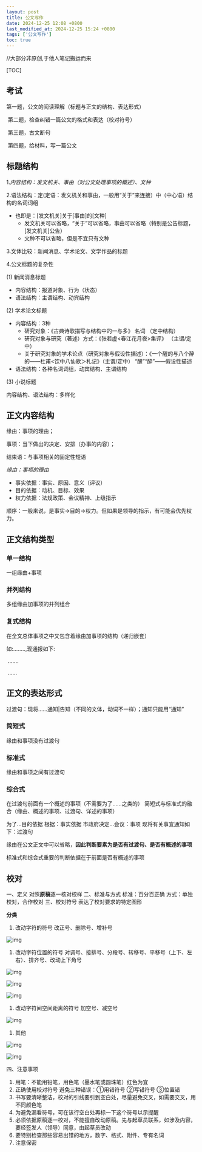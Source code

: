 ```yaml
---
layout: post
title: 公文写作
date: 2024-12-25 12:08 +0800
last_modified_at: 2024-12-25 15:24 +0800
tags: ['公文写作']
toc: true
---
```


//大部分非原创,于他人笔记搬运而来

[TOC]

## 考试

第一题，公文的阅读理解（标题与正文的结构、表达形式）

​         第二题，检查纠错一篇公文的格式和表达（校对符号）

​         第三题，古文断句

​         第四题，给材料，写一篇公文

## 标题结构

1.*内容结构：发文机关、事由（对公文处理事项的概述）、文种*

2.语法结构：定(定语：发文机关和事由，一般用“关于”来连接）中（中心语）结构的名词词组

- 也即是：[发文机关]关于[事由]的[文种]
  - 发文机关可以省略，“关于”可以省略，事由可以省略（特别是公告标题，[发文机关]公告）
  - 文种不可以省略，但是不宜只有文种

3.文体比较：新闻消息、学术论文、文学作品的标题

4.公文标题的复杂性

(1) 新闻消息标题

- 内容结构：报道对象、行为（状态）
- 语法结构：主谓结构、动宾结构

(2) 学术论文标题

- 内容结构：3种
  - 研究对象：《古典诗歌描写与结构中的一与多》 名词 （定中结构）
  - 研究对象与研究（著述）方式：《张若虚<春江花月夜>集评》  （主谓/定中）
  - 关于研究对象的学术论点（研究对象与假设性描述）：《一个醒的与八个醉的——杜甫<饮中八仙歌＞札记》（主谓/定中）   “醒”“醉”——假设性描述 
- 语法结构：各种名词词组，动宾结构、主谓结构

(3) 小说标题

内容结构、语法结构：多样化

## 正文内容结构

缘由：事项的理由；

事项：当下做出的决定、安排（办事的内容）；

结束语：与事项相关的固定性短语

*缘由：事项的理由*

- 事实依据：事实、原因、意义（评议）
- 目的依据：动机、目标、效果
- 权力依据：法规政策、会议精神、上级指示

顺序：一般来说，是事实→目的→权力。但如果是领导的指示，有可能会优先权力。

## 正文结构类型

### 单一结构

一组缘由+事项

### 并列结构

多组缘由加事项的并列组合

### 复式结构

在全文总体事项之中又包含着缘由加事项的结构（递归嵌套）

如:........,现通报如下:

​	.......

​	......

## 正文的表达形式

过渡句：现将……通知|告知（不同的文体，动词不一样）；通知只能用“通知”

### 简短式

缘由和事项没有过渡句

### 标准式

缘由和事项之间有过渡句

### 综合式

在过渡句前面有一个概述的事项（不需要为了……之类的）  简短式与标准式的融合（缘由、概述的事项、过渡句、详述的事项）

为了...目的依据  根据：事实依据  市政府决定...会议：事项   现将有关事宜通知如下：过渡句 

缘由在公文正文中可以省略，**因此判断要素为是否有过渡句、是否有概述的事项**

标准式和综合式重要的判断依据在于前面是否有概述的事项

## 校对

一、定义 对照**原稿**逐一核对校样 二、标准与方式 标准：百分百正确 方式：单独校对，合作校对 三、校对符号 表达了校对要求的特定图形

**分类**

1. 改动字符的符号 改正号、删除号、增补号

![img](https://w2z0ck6miz.feishu.cn/space/api/box/stream/download/asynccode/?code=OTk4ZjI4YzIzZWJjNWUwZmUzM2RhMTMyMGIzZWEzODdfTVRGYnhiaDhrRktHQVdiNVZUR2xPNFNwNkxMWUk1NTJfVG9rZW46SVNDN2JQWVRGb1UwUUd4OUgycGNPUnpnbmhkXzE3MzUxMDQxMjE6MTczNTEwNzcyMV9WNA)

1. 改动字符位置的符号 对调号、接排号、分段号、转移号、平移号（上下、左右）、排齐号、改动上下角号

![img](https://w2z0ck6miz.feishu.cn/space/api/box/stream/download/asynccode/?code=NTNlYmM2NTY1MDcxZGRhNDVmNGRiY2FmY2M0MjZjYzRfenZpTmhqeVY4b0d2SGg2OWYwVWJZV3BYOElHd2JtMXFfVG9rZW46V09rUmJzMU1kb1NBOEx4T1g5UmNDaXFubk1jXzE3MzUxMDQxMjE6MTczNTEwNzcyMV9WNA)

![img](https://w2z0ck6miz.feishu.cn/space/api/box/stream/download/asynccode/?code=ODJmYzVhNjU1YmZjZGJiYmExYzgwN2E1NDExY2Y5NDRfYThhSVc2b0ZrbjB1VXlrSUtzd0VWRmRDbzV3NFc3WnhfVG9rZW46UGRLZmJacHZFbzN0MFZ4SW9Wd2NvNHBwbnFnXzE3MzUxMDQxMjE6MTczNTEwNzcyMV9WNA)

![img](https://w2z0ck6miz.feishu.cn/space/api/box/stream/download/asynccode/?code=YWE0ZjJiMTY1MjAyOTY0YWU2MTkwOWIwOGFkOThmMDdfaVNNeFR1WFhTMHFuY0dhTlI0VEtHZ0t1M2EzYU01UVBfVG9rZW46TFB4dmJNU2Fvb2lNc2V4Wks5TGNQM25HbkJjXzE3MzUxMDQxMjE6MTczNTEwNzcyMV9WNA)

1. 改动字符间空间距离的符号 加空号、减空号

![img](https://w2z0ck6miz.feishu.cn/space/api/box/stream/download/asynccode/?code=NTAyNjBiYzFmMDliZGVkYTc0ZGNiOTNkMTk2NWIwZGJfd0VaMzFxUGJqcDFzRENaY1RzeERFdk9Uc1p3VUlQaXFfVG9rZW46SVhPdWJmOWdTb1JOcWZ4a3lLSWNFbU1Vbk9lXzE3MzUxMDQxMjE6MTczNTEwNzcyMV9WNA)

1. 其他

![img](https://w2z0ck6miz.feishu.cn/space/api/box/stream/download/asynccode/?code=YzlkMzY0MTk1MDRmZjQ1OTFlNmE0ZDc5MjAxMDZmMmNfUm9XcjJEdlZZMG5NNTBrZUlMWERpdUxSVmRBelpzcGhfVG9rZW46STJ1VWJ1Z0ttb2U5YTJ4YzFSTmNMeHBYbkRlXzE3MzUxMDQxMjE6MTczNTEwNzcyMV9WNA)

![img](https://w2z0ck6miz.feishu.cn/space/api/box/stream/download/asynccode/?code=OTQzYTM0OWVjZWVhYWVkNzg5OWVkOTVhNjBhZGUyYWFfSzVFNmRXWGY2UmR1RXZaNDhSMGhNalRVSzVKNDhrWDZfVG9rZW46VzNib2I3azg3b1dGdWx4N1hJU2N3ME9ybkZkXzE3MzUxMDQxMjE6MTczNTEwNzcyMV9WNA)

四、注意事项

1. 用笔：不能用铅笔，用色笔（墨水笔或圆珠笔）红色为宜
2. 正确使用校对符号 避免三种错误：①用错符号  ②写错符号  ③位置错
3. 书写要清晰整洁，校对的引线要引到空白处，尽量避免交叉，如需要交叉，用不同颜色笔
4. 为避免漏看符号，可在该行空白处再标一下这个符号以示提醒
5. 必须依据原稿逐一校对，不能擅自改动原稿。先与起草员联系，如涉及内容，要经签发人（领导）同意，由起草员改动
6. 要特别检查那些容易出错的地方，数字、格式、附件、专有名词
7. 注意保密